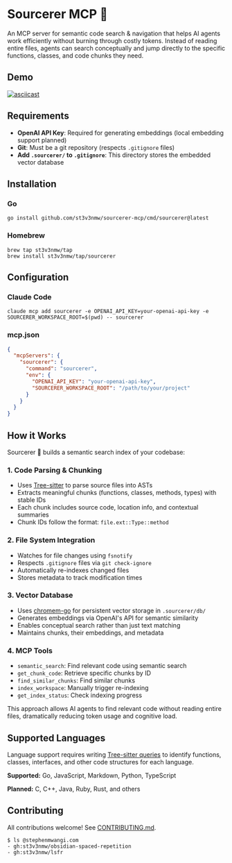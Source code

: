 # Sourcerer MCP 🧙

An MCP server for semantic code search & navigation that helps AI agents work
efficiently without burning through costly tokens.
Instead of reading entire files, agents can search conceptually and
jump directly to the specific functions, classes, and code chunks they need.

## Demo

[![asciicast](https://asciinema.org/a/736638.svg)](https://asciinema.org/a/736638)

## Requirements

- **OpenAI API Key**: Required for generating embeddings (local embedding support planned)
- **Git**: Must be a git repository (respects `.gitignore` files)
- **Add `.sourcerer/` to `.gitignore`**: This directory stores the embedded vector database

## Installation

### Go

```shell
go install github.com/st3v3nmw/sourcerer-mcp/cmd/sourcerer@latest
```

### Homebrew

```shell
brew tap st3v3nmw/tap
brew install st3v3nmw/tap/sourcerer
```

## Configuration

### Claude Code

```shell
claude mcp add sourcerer -e OPENAI_API_KEY=your-openai-api-key -e SOURCERER_WORKSPACE_ROOT=$(pwd) -- sourcerer
```

### mcp.json

```json
{
  "mcpServers": {
    "sourcerer": {
      "command": "sourcerer",
      "env": {
        "OPENAI_API_KEY": "your-openai-api-key",
        "SOURCERER_WORKSPACE_ROOT": "/path/to/your/project"
      }
    }
  }
}
```

## How it Works

Sourcerer 🧙 builds a semantic search index of your codebase:

### 1. Code Parsing & Chunking

- Uses [Tree-sitter](https://tree-sitter.github.io/tree-sitter/) to parse source files into ASTs
- Extracts meaningful chunks (functions, classes, methods, types) with stable IDs
- Each chunk includes source code, location info, and contextual summaries
- Chunk IDs follow the format: `file.ext::Type::method`

### 2. File System Integration

- Watches for file changes using `fsnotify`
- Respects `.gitignore` files via `git check-ignore`
- Automatically re-indexes changed files
- Stores metadata to track modification times

### 3. Vector Database

- Uses [chromem-go](https://github.com/philippgille/chromem-go) for persistent vector storage in `.sourcerer/db/`
- Generates embeddings via OpenAI's API for semantic similarity
- Enables conceptual search rather than just text matching
- Maintains chunks, their embeddings, and metadata

### 4. MCP Tools

- `semantic_search`: Find relevant code using semantic search
- `get_chunk_code`: Retrieve specific chunks by ID
- `find_similar_chunks`: Find similar chunks
- `index_workspace`: Manually trigger re-indexing
- `get_index_status`: Check indexing progress

This approach allows AI agents to find relevant code without reading entire files,
dramatically reducing token usage and cognitive load.

## Supported Languages

Language support requires writing [Tree-sitter queries](https://github.com/st3v3nmw/sourcerer-mcp/blob/main/internal/parser/go.go) to
identify functions, classes, interfaces, and other code structures for each language.

**Supported:** Go, JavaScript, Markdown, Python, TypeScript

**Planned:** C, C++, Java, Ruby, Rust, and others

## Contributing

All contributions welcome! See [CONTRIBUTING.md](CONTRIBUTING.md).

```
$ ls @stephenmwangi.com
- gh:st3v3nmw/obsidian-spaced-repetition
- gh:st3v3nmw/lsfr
```
